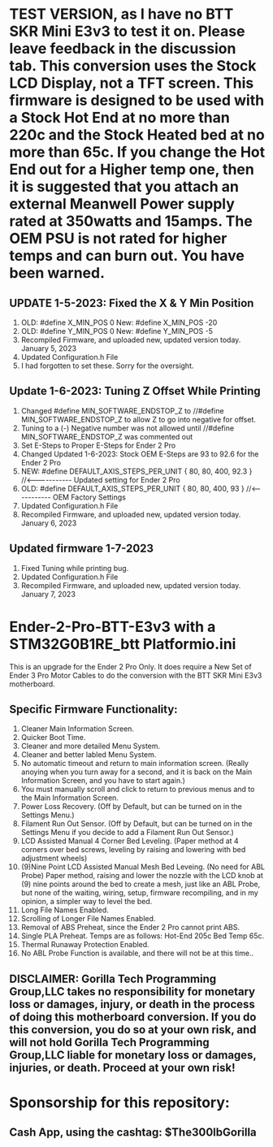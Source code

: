 # TEST VERSION, as I have no BTT SKR Mini E3v3 to test it on. Please leave feedback in the discussion tab. This conversion uses the Stock LCD Display, not a TFT screen. This firmware is designed to be used with a Stock Hot End at no more than 220c and the Stock Heated bed at no more than 65c. If you change the Hot End out for a Higher temp one, then it is suggested that you attach an external Meanwell Power supply rated at 350watts and 15amps. The OEM PSU is not rated for higher temps and can burn out. You have been warned.
## UPDATE 1-5-2023: Fixed the X & Y Min Position
1. OLD: #define X_MIN_POS 0  New: #define X_MIN_POS -20
2. OLD: #define Y_MIN_POS 0  New: #define Y_MIN_POS -5
3. Recompiled Firmware, and uploaded new, updated version today. January 5, 2023
4. Updated Configuration.h File
5. I had forgotten to set these. Sorry for the oversight.
## Update 1-6-2023: Tuning Z Offset While Printing
1. Changed #define MIN_SOFTWARE_ENDSTOP_Z to //#define MIN_SOFTWARE_ENDSTOP_Z to allow Z to go into negative for offset.
2. Tuning to a (-) Negative number was not allowed until //#define MIN_SOFTWARE_ENDSTOP_Z was commented out
3. Set E-Steps to Proper E-Steps for Ender 2 Pro
4. Changed Updated 1-6-2023: Stock OEM E-Steps are 93 to 92.6 for the Ender 2 Pro
5. NEW: #define DEFAULT_AXIS_STEPS_PER_UNIT   { 80, 80, 400, 92.3 } //<----------- Updated setting for Ender 2 Pro
6. OLD: #define DEFAULT_AXIS_STEPS_PER_UNIT   { 80, 80, 400, 93 } //<----------- OEM Factory Settings
7. Updated Configuration.h File
8. Recompiled Firmware, and uploaded new, updated version today. January 6, 2023
## Updated firmware 1-7-2023
1. Fixed Tuning while printing bug.
2. Updated Configuration.h File
3. Recompiled Firmware, and uploaded new, updated version today. January 7, 2023
# Ender-2-Pro-BTT-E3v3 with a STM32G0B1RE_btt Platformio.ini
This is an upgrade for the Ender 2 Pro Only. It does require a New Set of Ender 3 Pro Motor Cables to do the conversion with the BTT SKR Mini E3v3 motherboard.
## Specific Firmware Functionality:
 1. Cleaner Main Information Screen.
 2. Quicker Boot Time.
 3. Cleaner and more detailed Menu System.
 4. Cleaner and better labled Menu System.
 5. No automatic timeout and return to main information screen. (Really anoying when you turn away for a second, and it is back on the Main Information Screen, and you have to start again.)
 6. You must manually scroll and click to return to previous menus and to the Main Information Screen.
 7. Power Loss Recovery. (Off by Default, but can be turned on in the Settings Menu.)
 8. Filament Run Out Sensor. (Off by Default, but can be turned on in the Settings Menu if you decide to add a Filament Run Out Sensor.)
 9. LCD Assisted Manual 4 Corner Bed Leveling. (Paper method at 4 corners over bed screws, leveling by raising and lowering with bed adjustment wheels)
 10. (9)Nine Point LCD Assisted Manual Mesh Bed Leveing. (No need for ABL Probe) Paper method, raising and lower the nozzle with the LCD knob at (9) nine points around the bed to create a mesh, just like an ABL Probe, but none of the waiting, wiring, setup, firmware recompiling, and in my opinion, a simpler way to level the bed.
 11. Long File Names Enabled.
 12. Scrolling of Longer File Names Enabled.
 13. Removal of ABS Preheat, since the Ender 2 Pro cannot print ABS.
 14. Single PLA Preheat. Temps are as follows: Hot-End 205c Bed Temp 65c.
 15. Thermal Runaway Protection Enabled.
 16. No ABL Probe Function is available, and there will not be at this time..
## DISCLAIMER: Gorilla Tech Programming Group,LLC takes no responsibility for monetary loss or damages, injury, or death in the process of doing this motherboard conversion. If you do this conversion, you do so at your own risk, and will not hold Gorilla Tech Programming Group,LLC liable for monetary loss or damages, injuries, or death. Proceed at your own risk!
# Sponsorship for this repository: 
##  Cash App, using the cashtag: $The300lbGorilla
